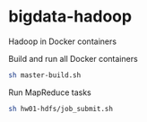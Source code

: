 # bigdata-hadoop
Hadoop in Docker containers


Build and run all Docker containers
```sh
sh master-build.sh
```

Run MapReduce tasks
```sh
sh hw01-hdfs/job_submit.sh
```

